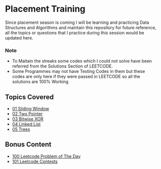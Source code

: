 # Placement Training

Since placement season is coming I will be learning and practicing Data Structures and Algorithms and maintain this repository for future reference, all the topics or questions that I practice during this session would be updated here.

### Note
- To Maitain the streaks some codes which I could not solve have been referred from the Solutions Section of LEETCODE.
- Some Programmes may not have Testing Codes in them but these codes are only here if they were passed in LEETCODE so all the solutions are 100% Working

## Topics Covered

- [01 Sliding Window](./01%20Sliding%20Window/)
- [02 Two Pointer](./02%20Two%20Pointer/)
- [03 Bitwise XOR](./03%20Bitwise%20XOR/)
- [04 Linked List](./04%20Linked%20List/)
- [05 Trees](./05%20Trees/)


## Bonus Content

- [100 Leetcode Problem of The Day](./100%20Leetcode%20POD/)
- [101 Leetcode Contests](./101%20Leetcode%20Contest/)
